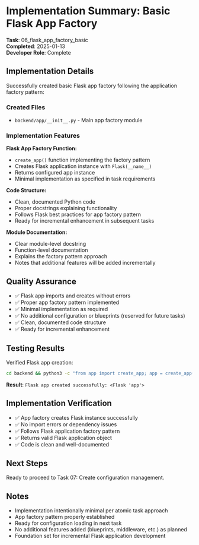 # Implementation Summary: Basic Flask App Factory

**Task**: 06_flask_app_factory_basic  
**Completed**: 2025-01-13  
**Developer Role**: Complete  

## Implementation Details

Successfully created basic Flask app factory following the application factory pattern:

### Created Files
- `backend/app/__init__.py` - Main app factory module

### Implementation Features

**Flask App Factory Function:**
- `create_app()` function implementing the factory pattern
- Creates Flask application instance with `Flask(__name__)`
- Returns configured app instance
- Minimal implementation as specified in task requirements

**Code Structure:**
- Clean, documented Python code
- Proper docstrings explaining functionality
- Follows Flask best practices for app factory pattern
- Ready for incremental enhancement in subsequent tasks

**Module Documentation:**
- Clear module-level docstring
- Function-level documentation
- Explains the factory pattern approach
- Notes that additional features will be added incrementally

## Quality Assurance
- ✅ Flask app imports and creates without errors
- ✅ Proper app factory pattern implemented
- ✅ Minimal implementation as required
- ✅ No additional configuration or blueprints (reserved for future tasks)
- ✅ Clean, documented code structure
- ✅ Ready for incremental enhancement

## Testing Results
Verified Flask app creation:
```bash
cd backend && python3 -c "from app import create_app; app = create_app(); print('Flask app created successfully:', app)"
```
**Result**: `Flask app created successfully: <Flask 'app'>`

## Implementation Verification
- ✅ App factory creates Flask instance successfully
- ✅ No import errors or dependency issues
- ✅ Follows Flask application factory pattern
- ✅ Returns valid Flask application object
- ✅ Code is clean and well-documented

## Next Steps
Ready to proceed to Task 07: Create configuration management.

## Notes
- Implementation intentionally minimal per atomic task approach
- App factory pattern properly established
- Ready for configuration loading in next task
- No additional features added (blueprints, middleware, etc.) as planned
- Foundation set for incremental Flask application development